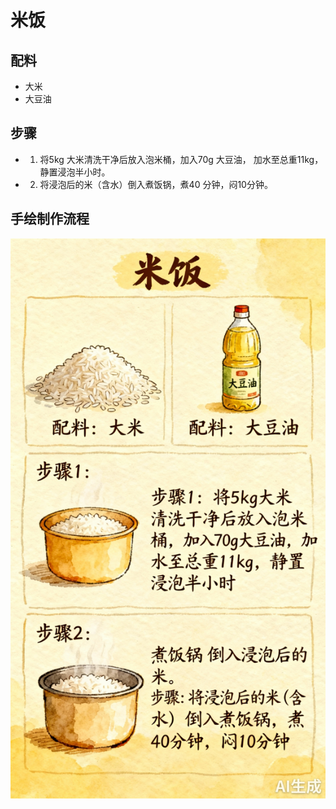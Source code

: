 # 米饭

## 配料

- 大米
- 大豆油

## 步骤

- 1. 将5kg 大米清洗干净后放入泡米桶，加入70g 大豆油，
     加水至总重11kg，静置浸泡半小时。
- 2. 将浸泡后的米（含水）倒入煮饭锅，煮40 分钟，闷10分钟。



## 手绘制作流程

![手绘制作流程](../images/主食/米饭.jpg)
